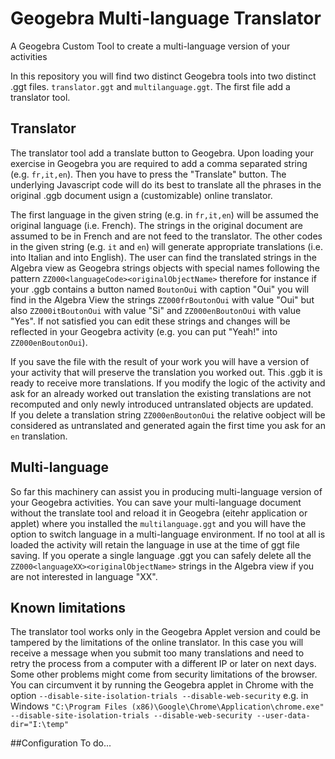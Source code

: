 # Geogebra Multi-language Translator
A Geogebra Custom Tool to create a multi-language version of your activities

In this repository you will find two distinct Geogebra tools into two distinct .ggt files. ```translator.ggt``` and ```multilanguage.ggt```. The first file add a translator tool.

## Translator
The translator tool add a translate button to Geogebra. Upon loading your exercise in Geogebra you are required to add a comma separated string (e.g. ```fr,it,en```). Then you have to press the "Translate" button. The underlying Javascript code will do its best to translate all the phrases in the original .ggb document usign a (customizable) online translator. 

The first language in the given string (e.g. in ```fr,it,en```) will be assumed the original language (i.e. French). The strings in the original document are assumed to be in French and are not feed to the translator. The other codes in the given string (e.g. ```it``` and ```en```) will generate appropriate translations (i.e. into Italian and into English). The user can find the translated strings in the Algebra view as Geogebra strings objects with special names following the pattern ```ZZ000<languageCode><originalObjectName>``` therefore for instance if your .ggb contains a button named ```BoutonOui``` with caption "Oui" you will find in the Algebra View the strings
```ZZ000frBoutonOui``` with value "Oui" but also ```ZZ000itBoutonOui``` with value "Si" and ```ZZ000enBoutonOui``` with value "Yes". If not satisfied you can edit these strings and changes will be reflected in your Geogebra activity (e.g. you can put "Yeah!" into ```ZZ000enBoutonOui```).

If you save the file with the result of your work you will have a version of your activity that will preserve the translation you worked out. This .ggb it is ready to receive more translations. If you modify the logic of the activity and ask for an already worked out translation the existing translations are not recomputed and only newly introduced  untranslated objects are updated.  
If you delete a translation string ```ZZ000enBoutonOui```  the relative oobject will be considered as untranslated and generated again the first time you ask for an ```en``` translation.

## Multi-language 
So far this machinery can assist you in producing multi-language version of your Geogebra activities. You can save your multi-language document without the translate tool and reload it in  Geogebra (eitehr application or applet) where you installed the ```multilanguage.ggt``` and you will have the option to switch language in a multi-language environment. If no tool at all is loaded the activity will retain the language in use at the time of ggt file saving. If you operate a single language .ggt you can safely delete all  the ```ZZ000<languageXX><originalObjectName>``` strings in the Algebra view if you are not interested in language "XX".  

## Known limitations
The translator tool works only in the Geogebra Applet version and could be tampered by the limitations of the online translator.
In this case you will receive a message when you submit too many translations and need to retry the process from a computer with a different IP or later on next days. Some other problems might come from security limitations of the browser. You can circumvent it by running the Geogebra applet in Chrome with the option ```--disable-site-isolation-trials --disable-web-security``` 
e.g. in Windows ```"C:\Program Files (x86)\Google\Chrome\Application\chrome.exe" --disable-site-isolation-trials --disable-web-security --user-data-dir="I:\temp"```

##Configuration
To do...
